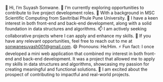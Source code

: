 👋 Hi, I’m Suyash Sonwane.
👀 I’m currently exploring opportunities to contribute to live project development roles.
🌱 With a background in MSC Scientific Computing from Savitribai Phule Pune University.
💞️ I have a keen interest in both front-end and back-end development, along with a solid foundation in data structures and algorithms.
📫 I am actively seeking collaborative projects where I can apply and enhance my skills.
📧 If you have any relevant opportunities, feel free to reach out to me at sonwanesuyash001@gmail.com.
😄 Pronouns: He/Him.
⚡ Fun fact: I once developed a mini web application that combined my interest in both front-end and back-end development.
It was a project that allowed me to apply my skills in data structures and algorithms, showcasing my passion for creating meaningful and functional solutions.
🚀 I am excited about the prospect of contributing to impactful and real-world projects.
